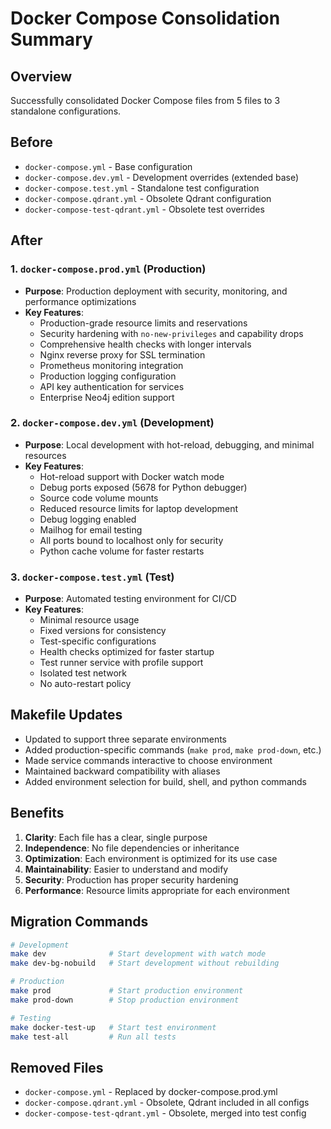 # Docker Compose Consolidation Summary

## Overview

Successfully consolidated Docker Compose files from 5 files to 3 standalone configurations.

## Before

- `docker-compose.yml` - Base configuration
- `docker-compose.dev.yml` - Development overrides (extended base)
- `docker-compose.test.yml` - Standalone test configuration
- `docker-compose.qdrant.yml` - Obsolete Qdrant configuration
- `docker-compose-test-qdrant.yml` - Obsolete test overrides

## After

### 1. `docker-compose.prod.yml` (Production)

- **Purpose**: Production deployment with security, monitoring, and performance optimizations
- **Key Features**:
  - Production-grade resource limits and reservations
  - Security hardening with `no-new-privileges` and capability drops
  - Comprehensive health checks with longer intervals
  - Nginx reverse proxy for SSL termination
  - Prometheus monitoring integration
  - Production logging configuration
  - API key authentication for services
  - Enterprise Neo4j edition support

### 2. `docker-compose.dev.yml` (Development)

- **Purpose**: Local development with hot-reload, debugging, and minimal resources
- **Key Features**:
  - Hot-reload support with Docker watch mode
  - Debug ports exposed (5678 for Python debugger)
  - Source code volume mounts
  - Reduced resource limits for laptop development
  - Debug logging enabled
  - Mailhog for email testing
  - All ports bound to localhost only for security
  - Python cache volume for faster restarts

### 3. `docker-compose.test.yml` (Test)

- **Purpose**: Automated testing environment for CI/CD
- **Key Features**:
  - Minimal resource usage
  - Fixed versions for consistency
  - Test-specific configurations
  - Health checks optimized for faster startup
  - Test runner service with profile support
  - Isolated test network
  - No auto-restart policy

## Makefile Updates

- Updated to support three separate environments
- Added production-specific commands (`make prod`, `make prod-down`, etc.)
- Made service commands interactive to choose environment
- Maintained backward compatibility with aliases
- Added environment selection for build, shell, and python commands

## Benefits

1. **Clarity**: Each file has a clear, single purpose
2. **Independence**: No file dependencies or inheritance
3. **Optimization**: Each environment is optimized for its use case
4. **Maintainability**: Easier to understand and modify
5. **Security**: Production has proper security hardening
6. **Performance**: Resource limits appropriate for each environment

## Migration Commands

```bash
# Development
make dev              # Start development with watch mode
make dev-bg-nobuild   # Start development without rebuilding

# Production
make prod             # Start production environment
make prod-down        # Stop production environment

# Testing
make docker-test-up   # Start test environment
make test-all         # Run all tests
```

## Removed Files

- `docker-compose.yml` - Replaced by docker-compose.prod.yml
- `docker-compose.qdrant.yml` - Obsolete, Qdrant included in all configs
- `docker-compose-test-qdrant.yml` - Obsolete, merged into test config
